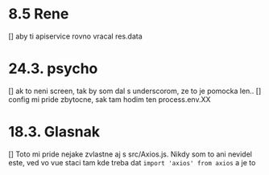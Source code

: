 # 8.5 Rene
[] aby ti apiservice rovno vracal res.data

# 24.3. psycho
[] ak to neni screen, tak by som dal s underscorom, ze to je pomocka len..
[] config mi pride zbytocne, sak tam hodim ten process.env.XX

# 18.3. Glasnak
[] Toto mi pride nejake zvlastne aj s src/Axios.js. Nikdy som to ani nevidel este, ved vo vue staci tam kde treba dat `import 'axios' from axios` a je to